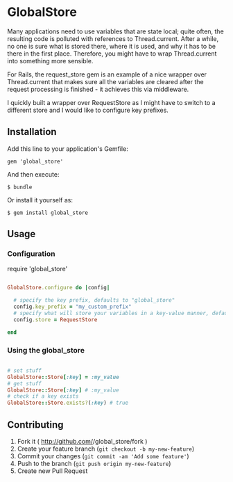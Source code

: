 # GlobalStore

Many applications need to use variables that are state local; quite often, the resulting code is polluted with references to Thread.current. After a while, no one is sure what is stored there, where it is used, and why it has to be there in the first place.
Therefore, you might have to wrap Thread.current into something more sensible.

For Rails, the request_store gem is an example of a nice wrapper over Thread.current that makes sure all the variables are cleared after the request processing is finished - it achieves this via middleware.

I quickly built a wrapper over RequestStore as I might have to switch to a different store and I would like to configure key prefixes.

## Installation

Add this line to your application's Gemfile:

    gem 'global_store'

And then execute:

    $ bundle

Or install it yourself as:

    $ gem install global_store

## Usage

### Configuration

require 'global_store'

```ruby

GlobalStore.configure do |config|

  # specify the key prefix, defaults to "global_store"
  config.key_prefix = "my_custom_prefix"
  # specify what will store your variables in a key-value manner, defaults to RequestStore
  config.store = RequestStore

end
```

### Using the global_store

```ruby

# set stuff
GlobalStore::Store[:key] = :my_value
# get stuff
GlobalStore::Store[:key] # :my_value
# check if a key exists
GlobalStore::Store.exists?(:key) # true

```

## Contributing

1. Fork it ( http://github.com/<my-github-username>/global_store/fork )
2. Create your feature branch (`git checkout -b my-new-feature`)
3. Commit your changes (`git commit -am 'Add some feature'`)
4. Push to the branch (`git push origin my-new-feature`)
5. Create new Pull Request
